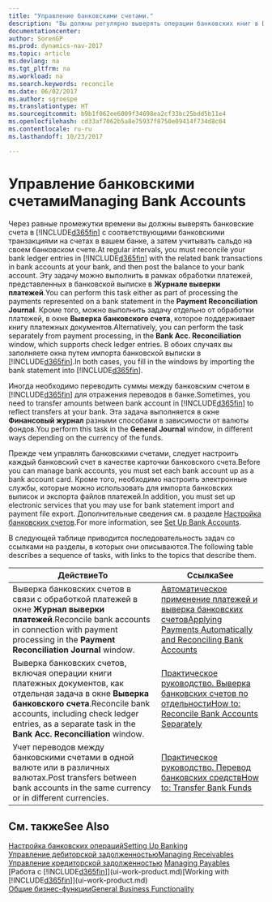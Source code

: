 ```yaml
---
title: "Управление банковскими счетами."
description: "Вы должны регулярно выверять операции банковских книг в Dynamics NAV с соответствующими банковскими транзакциями на банковских счетах."
documentationcenter: 
author: SorenGP
ms.prod: dynamics-nav-2017
ms.topic: article
ms.devlang: na
ms.tgt_pltfrm: na
ms.workload: na
ms.search.keywords: reconcile
ms.date: 06/02/2017
ms.author: sgroespe
ms.translationtype: HT
ms.sourcegitcommit: b9b1f062ee6009f34698ea2cf33bc25bdd5b11e4
ms.openlocfilehash: cd33af7062b5a8e75937f8750e09414f734d8c04
ms.contentlocale: ru-ru
ms.lasthandoff: 10/23/2017

---
```

# <a name="managing-bank-accounts"></a><span data-ttu-id="5837e-103">Управление банковскими счетами</span><span class="sxs-lookup"><span data-stu-id="5837e-103">Managing Bank Accounts</span></span>
<span data-ttu-id="5837e-104">Через равные промежутки времени вы должны выверять банковские счета в [!INCLUDE[d365fin](includes/d365fin_md.md)] с соответствующими банковскими транзакциями на счетах в вашем банке, а затем учитывать сальдо на своем банковском счете.</span><span class="sxs-lookup"><span data-stu-id="5837e-104">At regular intervals, you must reconcile your bank ledger entries in [!INCLUDE[d365fin](includes/d365fin_md.md)] with the related bank transactions in bank accounts at your bank, and then post the balance to your bank account.</span></span> <span data-ttu-id="5837e-105">Эту задачу можно выполнить в рамках обработки платежей, представленных в банковской выписке в **Журнале выверки платежей**.</span><span class="sxs-lookup"><span data-stu-id="5837e-105">You can perform this task either as part of processing the payments represented on a bank statement in the **Payment Reconciliation Journal**.</span></span> <span data-ttu-id="5837e-106">Кроме того, можно выполнить задачу отдельно от обработки платежей, в окне **Выверка банковского счета**, которое поддерживает книгу платежных документов.</span><span class="sxs-lookup"><span data-stu-id="5837e-106">Alternatively, you can perform the task separately from payment processing, in the **Bank Acc. Reconciliation** window, which supports check ledger entries.</span></span> <span data-ttu-id="5837e-107">В обоих случаях вы заполняете окна путем импорта банковской выписки в [!INCLUDE[d365fin](includes/d365fin_md.md)].</span><span class="sxs-lookup"><span data-stu-id="5837e-107">In both cases, you fill in the windows by importing the bank statement into [!INCLUDE[d365fin](includes/d365fin_md.md)].</span></span>

<span data-ttu-id="5837e-108">Иногда необходимо переводить суммы между банковским счетом в [!INCLUDE[d365fin](includes/d365fin_md.md)] для отражения переводов в банке.</span><span class="sxs-lookup"><span data-stu-id="5837e-108">Sometimes, you need to transfer amounts between bank account in [!INCLUDE[d365fin](includes/d365fin_md.md)] to reflect transfers at your bank.</span></span> <span data-ttu-id="5837e-109">Эта задача выполняется в окне **Финансовый журнал** разными способами в зависимости от валюты фондов.</span><span class="sxs-lookup"><span data-stu-id="5837e-109">You perform this task in the **General Journal** window, in different ways depending on the currency of the funds.</span></span>

<span data-ttu-id="5837e-110">Прежде чем управлять банковскими счетами, следует настроить каждый банковский счет в качестве карточки банковского счета.</span><span class="sxs-lookup"><span data-stu-id="5837e-110">Before you can manage bank accounts, you must set each bank account up as a bank account card.</span></span> <span data-ttu-id="5837e-111">Кроме того, необходимо настроить электронные службы, которые можно использовать для импорта банковских выписок и экспорта файлов платежей.</span><span class="sxs-lookup"><span data-stu-id="5837e-111">In addition, you must set up electronic services that you may use for bank statement import and payment file export.</span></span> <span data-ttu-id="5837e-112">Дополнительные сведения см. в разделе [Настройка банковских счетов](bank-setup-banking.md).</span><span class="sxs-lookup"><span data-stu-id="5837e-112">For more information, see [Set Up Bank Accounts](bank-setup-banking.md).</span></span>

<span data-ttu-id="5837e-113">В следующей таблице приводится последовательность задач со ссылками на разделы, в которых они описываются.</span><span class="sxs-lookup"><span data-stu-id="5837e-113">The following table describes a sequence of tasks, with links to the topics that describe them.</span></span>

| <span data-ttu-id="5837e-114">Действие</span><span class="sxs-lookup"><span data-stu-id="5837e-114">To</span></span> | <span data-ttu-id="5837e-115">Ссылка</span><span class="sxs-lookup"><span data-stu-id="5837e-115">See</span></span> |
| --- | --- |
| <span data-ttu-id="5837e-116">Выверка банковских счетов в связи с обработкой платежей в окне **Журнал выверки платежей**.</span><span class="sxs-lookup"><span data-stu-id="5837e-116">Reconcile bank accounts in connection with payment processing in the **Payment Reconciliation Journal** window.</span></span> |[<span data-ttu-id="5837e-117">Автоматическое применение платежей и выверка банковских счетов</span><span class="sxs-lookup"><span data-stu-id="5837e-117">Applying Payments Automatically and Reconciling Bank Accounts</span></span>](receivables-apply-payments-auto-reconcile-bank-accounts.md) |
| <span data-ttu-id="5837e-118">Выверка банковских счетов, включая операции книги платежных документов, как отдельная задача в окне **Выверка банковского счета**.</span><span class="sxs-lookup"><span data-stu-id="5837e-118">Reconcile bank accounts, including check ledger entries, as a separate task in the **Bank Acc. Reconciliation** window.</span></span> |[<span data-ttu-id="5837e-119">Практическое руководство. Выверка банковских счетов по отдельности</span><span class="sxs-lookup"><span data-stu-id="5837e-119">How to: Reconcile Bank Accounts Separately</span></span>](bank-how-reconcile-bank-accounts-separately.md) |
| <span data-ttu-id="5837e-120">Учет переводов между банковскими счетами в одной валюте или в различных валютах.</span><span class="sxs-lookup"><span data-stu-id="5837e-120">Post transfers between bank accounts in the same currency or in different currencies.</span></span> |[<span data-ttu-id="5837e-121">Практическое руководство. Перевод банковских средств</span><span class="sxs-lookup"><span data-stu-id="5837e-121">How to: Transfer Bank Funds</span></span>](bank-how-transfer-bank-funds.md) |

## <a name="see-also"></a><span data-ttu-id="5837e-122">См. также</span><span class="sxs-lookup"><span data-stu-id="5837e-122">See Also</span></span>
[<span data-ttu-id="5837e-123">Настройка банковских операций</span><span class="sxs-lookup"><span data-stu-id="5837e-123">Setting Up Banking</span></span>](bank-setup-banking.md)  
[<span data-ttu-id="5837e-124">Управление дебиторской задолженностью</span><span class="sxs-lookup"><span data-stu-id="5837e-124">Managing Receivables</span></span>](receivables-manage-receivables.md)  
<span data-ttu-id="5837e-125">[Управление кредиторской задолженностью](payables-manage-payables.md)  </span><span class="sxs-lookup"><span data-stu-id="5837e-125">[Managing Payables](payables-manage-payables.md)  </span></span>  
<span data-ttu-id="5837e-126">[Работа с [!INCLUDE[d365fin](includes/d365fin_md.md)]](ui-work-product.md)</span><span class="sxs-lookup"><span data-stu-id="5837e-126">[Working with [!INCLUDE[d365fin](includes/d365fin_md.md)]](ui-work-product.md)</span></span>  
[<span data-ttu-id="5837e-127">Общие бизнес-функции</span><span class="sxs-lookup"><span data-stu-id="5837e-127">General Business Functionality</span></span>](ui-across-business-areas.md)  

